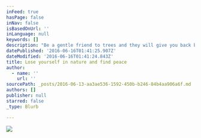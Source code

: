 ```yaml
---
inFeed: true
hasPage: false
inNav: false
isBasedOnUrl: ''
inLanguage: null
keywords: []
description: "Be a gentle friend to trees and they will give you back beauty, \_\_\_\_ cool and fragrant shade, and many birds, singing."
datePublished: '2016-06-16T01:41:25.907Z'
dateModified: '2016-06-16T01:41:24.843Z'
title: Lose yourself in nature and find peace
author:
  - name: ''
    url: ''
sourcePath: _posts/2016-06-13-aa3ae536-1592-450b-b246-84b4aa906a6f.md
authors: []
publisher: null
starred: false
_type: Blurb

---
```

![](https://the-grid-user-content.s3-us-west-2.amazonaws.com/1910816f-1c9c-42de-9f4d-e0ff44d2815e.jpg)